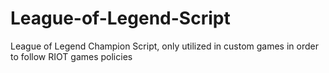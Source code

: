 # League-of-Legend-Script
League of Legend Champion Script, only utilized in custom games in order to follow RIOT games policies
